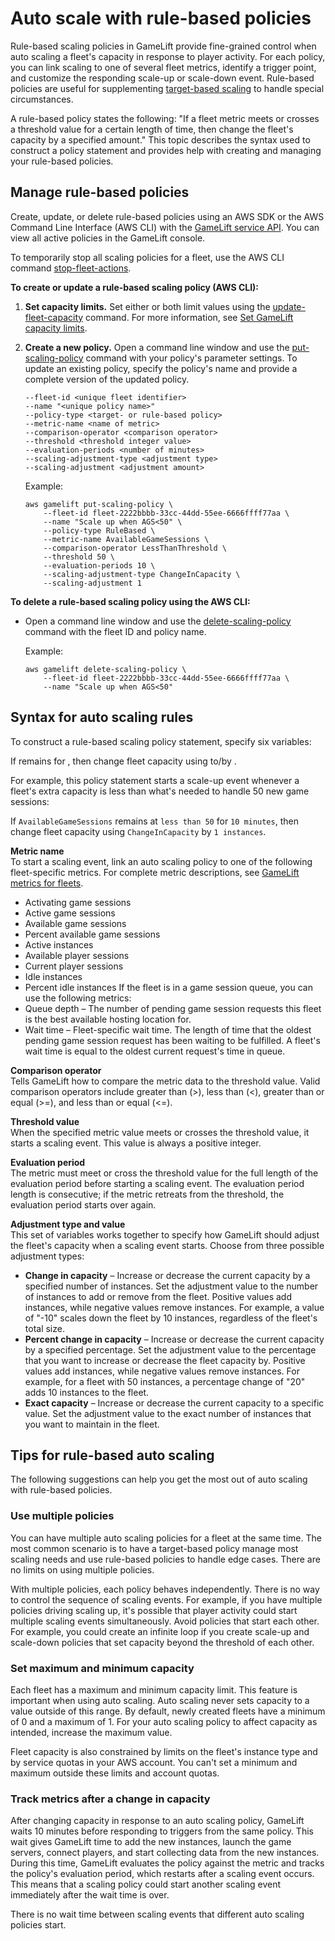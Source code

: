 # Auto scale with rule\-based policies<a name="fleets-autoscaling-rule"></a>

Rule\-based scaling policies in GameLift provide fine\-grained control when auto scaling a fleet's capacity in response to player activity\. For each policy, you can link scaling to one of several fleet metrics, identify a trigger point, and customize the responding scale\-up or scale\-down event\. Rule\-based policies are useful for supplementing [target\-based scaling](fleets-autoscaling-target.md) to handle special circumstances\. 

A rule\-based policy states the following: "If a fleet metric meets or crosses a threshold value for a certain length of time, then change the fleet's capacity by a specified amount\." This topic describes the syntax used to construct a policy statement and provides help with creating and managing your rule\-based policies\.

## Manage rule\-based policies<a name="fleets-autoscaling-policy-setting-cli"></a>

Create, update, or delete rule\-based policies using an AWS SDK or the AWS Command Line Interface \(AWS CLI\) with the [GameLift service API](https://docs.aws.amazon.com/gamelift/latest/apireference/Welcome.html)\. You can view all active policies in the GameLift console\.

To temporarily stop all scaling policies for a fleet, use the AWS CLI command [stop\-fleet\-actions](https://docs.aws.amazon.com/cli/latest/reference/gamelift/stop-fleet-actions.html)\.

**To create or update a rule\-based scaling policy \(AWS CLI\):**

1. **Set capacity limits\.** Set either or both limit values using the [update\-fleet\-capacity](https://docs.aws.amazon.com/cli/latest/reference/gamelift/update-fleet-capacity.html) command\. For more information, see [Set GameLift capacity limits](fleets-capacity-limits.md)\.

1. **Create a new policy\.** Open a command line window and use the [put\-scaling\-policy](https://docs.aws.amazon.com/cli/latest/reference/gamelift/put-scaling-policy.html) command with your policy's parameter settings\. To update an existing policy, specify the policy's name and provide a complete version of the updated policy\.

   ```
   --fleet-id <unique fleet identifier>
   --name "<unique policy name>"
   --policy-type <target- or rule-based policy>
   --metric-name <name of metric>
   --comparison-operator <comparison operator>
   --threshold <threshold integer value>
   --evaluation-periods <number of minutes>
   --scaling-adjustment-type <adjustment type>
   --scaling-adjustment <adjustment amount>
   ```

   Example:

   ```
   aws gamelift put-scaling-policy \
       --fleet-id fleet-2222bbbb-33cc-44dd-55ee-6666ffff77aa \
       --name "Scale up when AGS<50" \
       --policy-type RuleBased \
       --metric-name AvailableGameSessions \
       --comparison-operator LessThanThreshold \
       --threshold 50 \
       --evaluation-periods 10 \
       --scaling-adjustment-type ChangeInCapacity \
       --scaling-adjustment 1
   ```

**To delete a rule\-based scaling policy using the AWS CLI:**
+ Open a command line window and use the [delete\-scaling\-policy](https://docs.aws.amazon.com/cli/latest/reference/gamelift/delete-scaling-policy.html) command with the fleet ID and policy name\.

  Example:

  ```
  aws gamelift delete-scaling-policy \
      --fleet-id fleet-2222bbbb-33cc-44dd-55ee-6666ffff77aa \
      --name "Scale up when AGS<50"
  ```

## Syntax for auto scaling rules<a name="fleets-autoscaling-rule-syntax"></a>

To construct a rule\-based scaling policy statement, specify six variables:

If *<metric name>* remains *<comparison operator>* *<threshold value>* for *<evaluation period>*, then change fleet capacity using *<adjustment type>* to/by *<adjustment value>*\.

For example, this policy statement starts a scale\-up event whenever a fleet's extra capacity is less than what's needed to handle 50 new game sessions:

If `AvailableGameSessions` remains at `less than 50` for `10 minutes`, then change fleet capacity using `ChangeInCapacity` by `1 instances`\.

**Metric name**  
To start a scaling event, link an auto scaling policy to one of the following fleet\-specific metrics\. For complete metric descriptions, see [GameLift metrics for fleets](monitoring-cloudwatch.md#gamelift-metrics-fleet)\.  
+ Activating game sessions
+ Active game sessions
+ Available game sessions
+ Percent available game sessions
+ Active instances
+ Available player sessions
+ Current player sessions
+ Idle instances
+ Percent idle instances
If the fleet is in a game session queue, you can use the following metrics:  
+ Queue depth – The number of pending game session requests this fleet is the best available hosting location for\.
+ Wait time – Fleet\-specific wait time\. The length of time that the oldest pending game session request has been waiting to be fulfilled\. A fleet's wait time is equal to the oldest current request's time in queue\.

**Comparison operator**  
Tells GameLift how to compare the metric data to the threshold value\. Valid comparison operators include greater than \(>\), less than \(<\), greater than or equal \(>=\), and less than or equal \(<=\)\.

**Threshold value**  
When the specified metric value meets or crosses the threshold value, it starts a scaling event\. This value is always a positive integer\.

**Evaluation period**  
The metric must meet or cross the threshold value for the full length of the evaluation period before starting a scaling event\. The evaluation period length is consecutive; if the metric retreats from the threshold, the evaluation period starts over again\.

**Adjustment type and value**  
This set of variables works together to specify how GameLift should adjust the fleet's capacity when a scaling event starts\. Choose from three possible adjustment types:  
+ **Change in capacity** – Increase or decrease the current capacity by a specified number of instances\. Set the adjustment value to the number of instances to add or remove from the fleet\. Positive values add instances, while negative values remove instances\. For example, a value of "\-10" scales down the fleet by 10 instances, regardless of the fleet's total size\.
+ **Percent change in capacity** – Increase or decrease the current capacity by a specified percentage\. Set the adjustment value to the percentage that you want to increase or decrease the fleet capacity by\. Positive values add instances, while negative values remove instances\. For example, for a fleet with 50 instances, a percentage change of "20" adds 10 instances to the fleet\.
+ **Exact capacity** – Increase or decrease the current capacity to a specific value\. Set the adjustment value to the exact number of instances that you want to maintain in the fleet\.

## Tips for rule\-based auto scaling<a name="fleets-autoscaling-rule-tips"></a>

The following suggestions can help you get the most out of auto scaling with rule\-based policies\.

### Use multiple policies<a name="fleets-autoscaling-policy-tips-multiples"></a>

You can have multiple auto scaling policies for a fleet at the same time\. The most common scenario is to have a target\-based policy manage most scaling needs and use rule\-based policies to handle edge cases\. There are no limits on using multiple policies\.

With multiple policies, each policy behaves independently\. There is no way to control the sequence of scaling events\. For example, if you have multiple policies driving scaling up, it's possible that player activity could start multiple scaling events simultaneously\. Avoid policies that start each other\. For example, you could create an infinite loop if you create scale\-up and scale\-down policies that set capacity beyond the threshold of each other\.

### Set maximum and minimum capacity<a name="fleets-autoscaling-policy-tips-maximums"></a>

Each fleet has a maximum and minimum capacity limit\. This feature is important when using auto scaling\. Auto scaling never sets capacity to a value outside of this range\. By default, newly created fleets have a minimum of 0 and a maximum of 1\. For your auto scaling policy to affect capacity as intended, increase the maximum value\.

Fleet capacity is also constrained by limits on the fleet's instance type and by service quotas in your AWS account\. You can't set a minimum and maximum outside these limits and account quotas\.

### Track metrics after a change in capacity<a name="fleets-autoscaling-policy-tips-cooldown"></a>

After changing capacity in response to an auto scaling policy, GameLift waits 10 minutes before responding to triggers from the same policy\. This wait gives GameLift time to add the new instances, launch the game servers, connect players, and start collecting data from the new instances\. During this time, GameLift evaluates the policy against the metric and tracks the policy's evaluation period, which restarts after a scaling event occurs\. This means that a scaling policy could start another scaling event immediately after the wait time is over\.

There is no wait time between scaling events that different auto scaling policies start\.